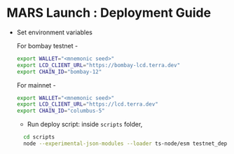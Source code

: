# MARS Launch : Deployment Guide

- Set environment variables

  For bombay testnet -

  ```bash
  export WALLET="<mnemonic seed>"
  export LCD_CLIENT_URL="https://bombay-lcd.terra.dev"
  export CHAIN_ID="bombay-12"
  ```

  For mainnet -

  ```bash
  export WALLET="<mnemonic seed>"
  export LCD_CLIENT_URL="https://lcd.terra.dev"
  export CHAIN_ID="columbus-5"
  ```

  - Run deploy script: inside `scripts` folder,

  ```bash
    cd scripts
    node --experimental-json-modules --loader ts-node/esm testnet_deploy_periphery_contracts.js
  ```
